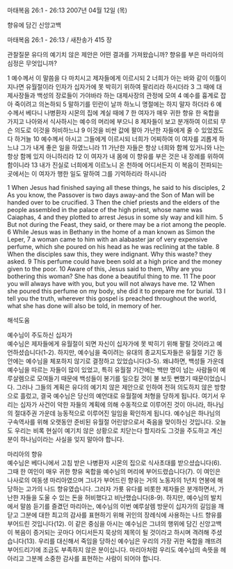 마태복음 26:1 - 26:13 
2007년 04월 12일 (목)

향유에 담긴 신앙고백



마태복음 26:1 - 26:13 / 새찬송가 415 장


관찰질문
유다의 예기치 않은 제안은 어떤 결과를 가져왔습니까? 
향유를 부은 마리아의 심정은 무엇입니까? 

1 예수께서 이 말씀을 다 마치시고 제자들에게 이르시되 2 너희가 아는 바와 같이 이틀이 지나면 유월절이라 인자가 십자가에 못 박히기 위하여 팔리리라 하시더라 3 그 때에 대제사장들과 백성의 장로들이 가야바라 하는 대제사장의 관정에 모여 4 예수를 흉계로 잡아 죽이려고 의논하되 5 말하기를 민란이 날까 하노니 명절에는 하지 말자 하더라 6 예수께서 베다니 나병환자 시몬의 집에 계실 때에 7 한 여자가 매우 귀한 향유 한 옥합을 가지고 나아와서 식사하시는 예수의 머리에 부으니 8 제자들이 보고 분개하여 이르되 무슨 의도로 이것을 허비하느냐 9 이것을 비싼 값에 팔아 가난한 자들에게 줄 수 있었겠도다 하거늘 10 예수께서 아시고 그들에게 이르시되 너희가 어찌하여 이 여자를 괴롭게 하느냐 그가 내게 좋은 일을 하였느니라 11 가난한 자들은 항상 너희와 함께 있거니와 나는 항상 함께 있지 아니하리라 12 이 여자가 내 몸에 이 향유를 부은 것은 내 장례를 위하여 함이니라 13 내가 진실로 너희에게 이르노니 온 천하에 어디서든지 이 복음이 전파되는 곳에서는 이 여자가 행한 일도 말하여 그를 기억하리라 하시니라  

1 When Jesus had finished saying all these things, he said to his disciples, 2 As you know, the Passover is two days away-and the Son of Man will be handed over to be crucified. 3 Then the chief priests and the elders of the people assembled in the palace of the high priest, whose name was Caiaphas, 4 and they plotted to arrest Jesus in some sly way and kill him. 5 But not during the Feast, they said, or there may be a riot among the people. 6 While Jesus was in Bethany in the home of a man known as Simon the Leper, 7 a woman came to him with an alabaster jar of very expensive perfume, which she poured on his head as he was reclining at the table. 8 When the disciples saw this, they were indignant. Why this waste? they asked. 9 This perfume could have been sold at a high price and the money given to the poor. 10 Aware of this, Jesus said to them, Why are you bothering this woman? She has done a beautiful thing to me. 11 The poor you will always have with you, but you will not always have me. 12 When she poured this perfume on my body, she did it to prepare me for burial. 13 I tell you the truth, wherever this gospel is preached throughout the world, what she has done will also be told, in memory of her.

해석도움





예수님이 주도하신 십자가  
예수님은 제자들에게 유월절이 되면 자신이 십자가에 못 박히기 위해 팔릴 것이라고 예언하셨습니다(1-2). 하지만, 예수님을 죽이려는 유대의 종교지도자들은 유월절 기간 동안에는 예수님을 체포하지 않기로 결정하고 있었습니다(3-5). 왜냐하면, 백성들 가운데 예수님을 따르는 자들이 많이 있었고, 특히 유월절 기간에는 백만 명이 넘는 사람들이 예루살렘으로 모여들기 때문에 백성들이 봉기를 일으킬 것이 불 보듯 뻔했기 때문이었습니다. 그러나 그들의 계획은 유다의 예기치 않은 제안으로 인하여 전혀 의도하지 않은 방향으로 흘렀고, 결국 예수님은 당신의 예언대로 유월절에 처형을 당하게 됩니다. 여기서 우리는 십자가 사건이 악한 자들의 계획에 의해 수동적으로 이루어진 것이 아니라, 하나님의 절대주권 가운데 능동적으로 이루어진 일임을 확인하게 됩니다. 예수님은 하나님의 구속역사를 위해 오랫동안 준비된 유월절 어린양으로서 죽음을 맞이하신 것입니다. 오늘도 우리는 비록 현실이 예기치 않은 상황으로 치닫는다 할지라도 그것을 주도하고 계신 분이 하나님이라는 사실을 잊지 말아야 합니다.

마리아의 향유  
예수님은 베다니에서 고침 받은 나병환자 시몬의 집으로 식사초대를 받으셨습니다(6). 그때 한 여인이 매우 귀한 향유 옥합을 예수님의 머리에 부어드렸습니다(7). 이 여인은 나사로의 여동생 마리아였으며 그녀가 부어드린 향유는 거의 노동자의 1년치 연봉에 해당하는 고가의 나드 향유였습니다. 그러자 가룟 유다를 비롯한 제자들은 분개하면서, 가난한 자들을 도울 수 있는 돈을 허비했다고 비난했습니다(8-9). 하지만, 예수님의 발치에서 말씀 듣기를 즐겼던 마리아는, 예수님의 이번 예루살렘 방문이 십자가의 길임을 깨닫고 그분에 대한 최고의 감사를 표현하기 위해 귀인의 장례식에 사용하는 나드 향유를 부어드린 것입니다(12). 이 같은 중심을 아시는 예수님은 그녀의 행위에 담긴 신앙고백이 복음이 증거되는 곳마다 어디서든지 묵상의 제목이 될 것이라고 하시며 격려해 주셨습니다(13). 우리를 대신해서 죽임을 당하신 예수님은 우리의 가장 귀한 옥합을 깨뜨려 부어드리기에 조금도 부족하지 않은 분이십니다. 마리아처럼 우리도 예수님의 속뜻을 헤아리고 그분께 소중한 감사를 표현하는 사람이 되어야 합니다.